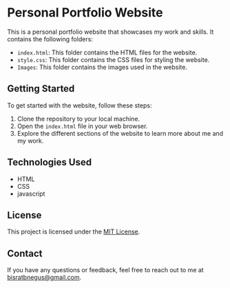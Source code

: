 # Personal Portfolio Website

This is a personal portfolio website that showcases my work and skills. It contains the following folders:

- `index.html`: This folder contains the HTML files for the website.
- `style.css`: This folder contains the CSS files for styling the website.
- `Images`: This folder contains the images used in the website.

## Getting Started

To get started with the website, follow these steps:

1. Clone the repository to your local machine.
2. Open the `index.html` file in your web browser.
3. Explore the different sections of the website to learn more about me and my work.

## Technologies Used

- HTML
- CSS
- javascript

## License

This project is licensed under the [MIT License](LICENSE).

## Contact

If you have any questions or feedback, feel free to reach out to me at [bisratbnegus@gmail.com](mailto:bisratbnegus@gmail.com).
